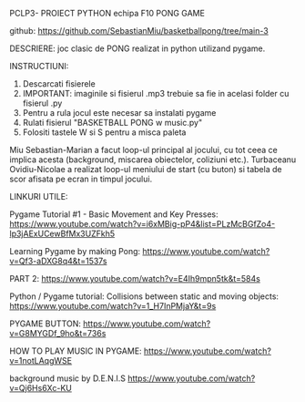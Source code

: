 PCLP3- PROIECT PYTHON echipa F10
PONG GAME

github: https://github.com/SebastianMiu/basketballpong/tree/main-3

DESCRIERE: joc clasic de PONG realizat in python utilizand pygame.

INSTRUCTIUNI:
1. Descarcati fisierele
2. IMPORTANT: imaginile si fisierul .mp3 trebuie sa fie in acelasi folder cu fisierul .py
4. Pentru a rula jocul este necesar sa instalati pygame
5. Rulati fisierul "BASKETBALL PONG w music.py"
6. Folositi tastele W si S pentru a misca paleta

Miu Sebastian-Marian a facut loop-ul principal al jocului, cu tot ceea ce implica acesta (background, miscarea obiectelor, coliziuni etc.).
Turbaceanu Ovidiu-Nicolae a realizat loop-ul meniului de start (cu buton) si tabela de scor afisata pe ecran in timpul jocului.


LINKURI UTILE:

Pygame Tutorial #1 - Basic Movement and Key Presses:
https://www.youtube.com/watch?v=i6xMBig-pP4&list=PLzMcBGfZo4-lp3jAExUCewBfMx3UZFkh5

Learning Pygame by making Pong:
https://www.youtube.com/watch?v=Qf3-aDXG8q4&t=1537s

PART 2:
https://www.youtube.com/watch?v=E4Ih9mpn5tk&t=584s

Python / Pygame tutorial: Collisions between static and moving objects:
https://www.youtube.com/watch?v=1_H7InPMjaY&t=9s

PYGAME BUTTON:
https://www.youtube.com/watch?v=G8MYGDf_9ho&t=736s

HOW TO PLAY MUSIC IN PYGAME:
https://www.youtube.com/watch?v=1notLAqgWSE

background music by D.E.N.I.S
https://www.youtube.com/watch?v=Qj6Hs6Xc-KU

